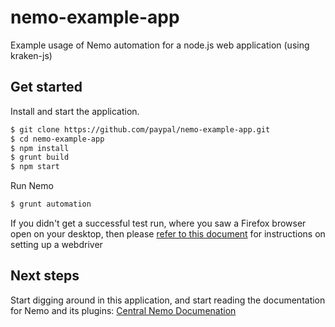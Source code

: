 # nemo-example-app

Example usage of Nemo automation for a node.js web application (using kraken-js)

## Get started

Install and start the application.

```bash
$ git clone https://github.com/paypal/nemo-example-app.git
$ cd nemo-example-app
$ npm install
$ grunt build
$ npm start
```

Run Nemo

```bash
$ grunt automation
```

If you didn't get a successful test run, where you saw a Firefox browser open on your desktop, then please [refer to this document](https://github.com/paypal/nemo-docs/blob/master/driver-setup.md) for instructions on setting up a webdriver


## Next steps

Start digging around in this application, and start reading the documentation for Nemo and its plugins:
[Central Nemo Documenation](https://github.com/paypal/nemo-docs)
